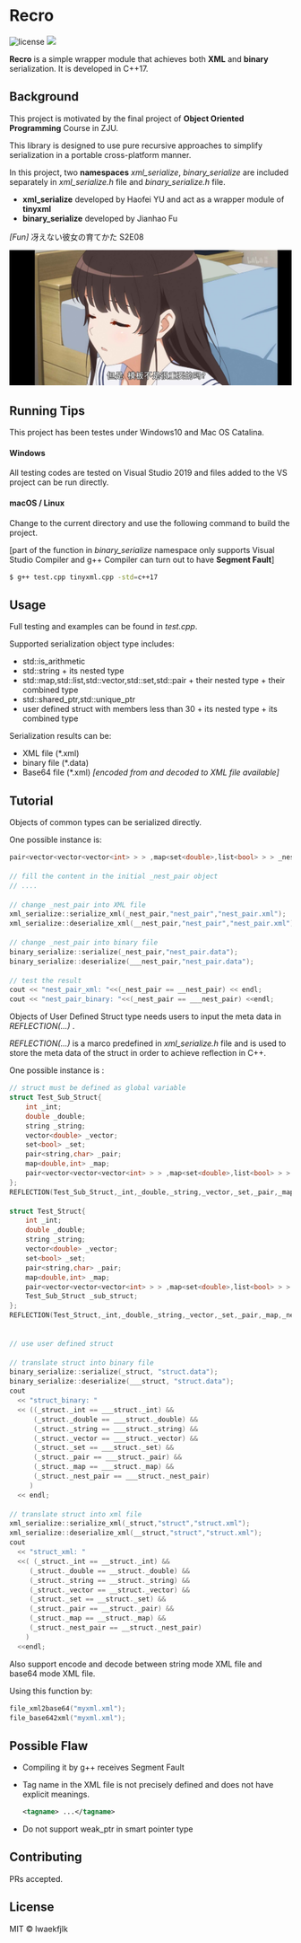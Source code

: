 # Recro

![license](https://img.shields.io/github/license/:user/:repo.svg)
![](https://img.shields.io/badge/readme%20style-standard-brightgreen.svg?style=flat-square)

**Recro** is a simple wrapper module that achieves both **XML** and **binary** serialization. It is developed in C++17.

## Background

This project is motivated by the final project of **Object Oriented Programming** Course in ZJU.

This library is designed to use pure recursive approaches to simplify serialization in a portable cross-platform manner.

In this project, two **namespaces** *xml_serialize*,  *binary_serialize*  are included separately in *xml_serialize.h* file and *binary_serialize.h* file.

* **xml_serialize** developed by Haofei YU and act as a wrapper module of  **tinyxml** 
* **binary_serialize** developed by Jianhao Fu

*[Fun]* 冴えない彼女の育てかた S2E08

![](./importance_of_template.png)

## Running Tips

This project has been testes under Windows10 and Mac OS Catalina.

#### Windows

All testing codes are tested on Visual Studio 2019 and files added to the VS project can be run directly.

#### macOS / Linux

Change to the current directory and use the following command to build the project.

[part of the function in *binary_serialize* namespace only supports Visual Studio Compiler and g++ Compiler can turn out to have **Segment Fault**]

```bash
$ g++ test.cpp tinyxml.cpp -std=c++17
```



## Usage

Full testing and examples can be found in *test.cpp*.



Supported serialization object type includes:

* std::is_arithmetic
* std::string + its nested type
* std::map,std::list,std::vector,std::set,std::pair + their nested type + their combined type
* std::shared_ptr,std::unique_ptr
* user defined struct with members less than 30 + its nested type + its combined type



Serialization results can be:

* XML file (*.xml)
* binary file (*.data)
* Base64 file (*.xml) *[encoded from and decoded to XML file available]*



## Tutorial

Objects of common types can be serialized directly.

One possible instance is:

```c++
pair<vector<vector<vector<int> > > ,map<set<double>,list<bool> > > _nest_pair,__nest_pair,___nest_pair;

// fill the content in the initial _nest_pair object
// ....

// change _nest_pair into XML file
xml_serialize::serialize_xml(_nest_pair,"nest_pair","nest_pair.xml");
xml_serialize::deserialize_xml(__nest_pair,"nest_pair","nest_pair.xml");

// change _nest_pair into binary file
binary_serialize::serialize(_nest_pair,"nest_pair.data");
binary_serialize::deserialize(___nest_pair,"nest_pair.data");

// test the result
cout << "nest_pair_xml: "<<(_nest_pair == __nest_pair) << endl;
cout << "nest_pair_binary: "<<(_nest_pair == ___nest_pair) <<endl;
```



Objects of User Defined Struct type needs users to input the meta data in *REFLECTION(...)* .

*REFLECTION(...)* is a marco predefined in *xml_serialize.h* file and is used to store the meta data of the struct in order to achieve reflection in C++.

One possible instance is :

```c++
// struct must be defined as global variable
struct Test_Sub_Struct{
    int _int;
    double _double;
    string _string;
    vector<double> _vector;
    set<bool> _set;
    pair<string,char> _pair;
    map<double,int> _map;
    pair<vector<vector<vector<int> > > ,map<set<double>,list<bool> > > _nest_pair;
};
REFLECTION(Test_Sub_Struct,_int,_double,_string,_vector,_set,_pair,_map,_nest_pair)

struct Test_Struct{
    int _int;
    double _double;
    string _string;
    vector<double> _vector;
    set<bool> _set;
    pair<string,char> _pair;
    map<double,int> _map;
    pair<vector<vector<vector<int> > > ,map<set<double>,list<bool> > > _nest_pair;
    Test_Sub_Struct _sub_struct;
};
REFLECTION(Test_Struct,_int,_double,_string,_vector,_set,_pair,_map,_nest_pair,_sub_struct)
  

// use user defined struct

// translate struct into binary file
binary_serialize::serialize(_struct, "struct.data");
binary_serialize::deserialize(___struct, "struct.data");
cout
  << "struct_binary: "
  << ((_struct._int == ___struct._int) &&
      (_struct._double == ___struct._double) &&
      (_struct._string == ___struct._string) &&
      (_struct._vector == ___struct._vector) &&
      (_struct._set == ___struct._set) &&
      (_struct._pair == ___struct._pair) &&
      (_struct._map == ___struct._map) &&
      (_struct._nest_pair == ___struct._nest_pair)
     )
  << endl;

// translate struct into xml file
xml_serialize::serialize_xml(_struct,"struct","struct.xml");
xml_serialize::deserialize_xml(__struct,"struct","struct.xml");
cout
  << "struct_xml: "
  <<( (_struct._int == __struct._int) &&
     (_struct._double == __struct._double) &&
     (_struct._string == __struct._string) &&
     (_struct._vector == __struct._vector) &&
     (_struct._set == __struct._set) &&
     (_struct._pair == __struct._pair) &&
     (_struct._map == __struct._map) &&
     (_struct._nest_pair == __struct._nest_pair)
    )
  <<endl;

```



Also support encode and decode between string mode XML file and base64 mode XML file.

Using this function by:

```C++
file_xml2base64("myxml.xml");
file_base642xml("myxml.xml");
```



## Possible Flaw

* Compiling it by g++ receives Segment Fault

* Tag name in the XML file is not precisely defined and does not have explicit meanings.

  ```xml
  <tagname> ...</tagname> 
  ```

* Do not support weak_ptr<T> in smart pointer type



## Contributing

PRs accepted.



## License

MIT © lwaekfjlk